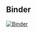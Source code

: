 ## Binder

[![Binder](http://mybinder.org/badge.svg)](https://mybinder.org/v2/gh/mwengren/GCOOS_meeting/micah_dev)
